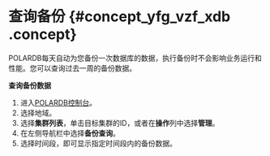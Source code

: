 # 查询备份 {#concept_yfg_vzf_xdb .concept}

POLARDB每天自动为您备份一次数据库的数据，执行备份时不会影响业务运行和性能。您可以查询过去一周的备份数据。

**查询备份数据**

1.  进入[POLARDB控制台](https://polardb.console.aliyun.com/)。
2.  选择地域。
3.  选择**集群列表**，单击目标集群的ID，或者在**操作**列中选择**管理**。
4.  在左侧导航栏中选择**备份查询**。
5.  选择时间段，即可显示指定时间段内的备份数据。

